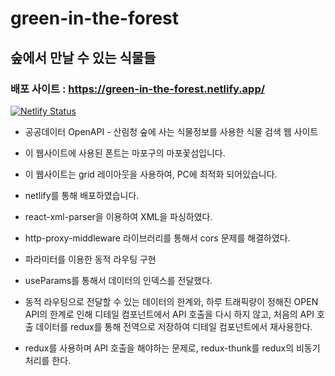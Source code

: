# green-in-the-forest
## 숲에서 만날 수 있는 식물들

### 배포 사이트 : https://green-in-the-forest.netlify.app/
[![Netlify Status](https://api.netlify.com/api/v1/badges/d9dd7f53-9812-41c5-90a9-002b922da275/deploy-status)](https://app.netlify.com/sites/green-in-the-forest/deploys)

* 공공데이터 OpenAPI - 산림청 숲에 사는 식물정보를 사용한 식물 검색 웹 사이트

* 이 웹사이트에 사용된 폰트는 마포구의 마포꽃섬입니다.
* 이 웹사이트는 grid 레이아웃을 사용하여, PC에 최적화 되어있습니다.
* netlify를 통해 배포하였습니다.
* react-xml-parser을 이용하여 XML을 파싱하였다.
* http-proxy-middleware 라이브러리를 통해서 cors 문제를 해결하였다.
* 파라미터를 이용한 동적 라우팅 구현
* useParams를 통해서 데이터의 인덱스를 전달했다.
* 동적 라우팅으로 전달할 수 있는 데이터의 한계와, 하루 트래픽량이 정해진 OPEN API의 한계로 인해 디테일 컴포넌트에서 API 호출을 다시 하지 않고, 처음의 API 호출 데이터를 redux를 통해 전역으로 저장하여 디테일 컴포넌트에서 재사용한다.
* redux를 사용하며 API 호출을 해야하는 문제로, redux-thunk를 redux의 비동기 처리를 한다.
